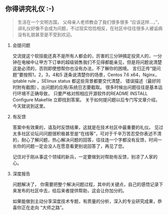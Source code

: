 ## 你得讲究礼仪 :-)
   > 生活在一个文明古国， 父母亲人老师教会了我们很多很多 “应该这样...，”，讲礼仪好像不会成为问题，不过现实恰恰相反，在社区中往往很多人被诟病没有礼貌甚至是不受到欢迎。

1. 会提问题

   交流提这个软技能还真不是所有人都会的，厉害的三分钟搞定投资人的，一分钟在电梯中让甲方下订单的超级销售我们不见得都能亲见，但是将问题说清楚这是必须的，否则即使想帮你也没有办法，不了解你的困境。
   言归正传“提问题”要按照1，2，3，4和5 逐条说清楚你的场景，Centos 7.6 x64，Nginx，iptable rule ，SElinux status 都这些背景都要交代清楚， 错误描述（最好同时附有截图），出问题的应用/系统日志要截取。
   很多时候出问题往往是基本运行环境不正确导致， 只要严格对照相应开源软件的README INSTALL Configure  Makefile 立即找到答案。
   关于如何提问题以后专门写文章介绍，今天就说到这里。

1. 有反馈

   答案中有效果的，请及时反馈结果，这就是在技术社区中最重要的礼仪。
   见过太多社区论坛问问题很积极甚至是“在线等”，可对于千辛万苦忍受你表述不清的，耐心了解问题，热心解决问题的回答，往往连一个字都没有反馈，时间一长你的问题一定会没人在愿意看更别说回答了，再见了您。
   
   记住对于刚从事这个领域的新兵，一定要做到对帮助有反馈，别凉了人家的心。

1. 深度报告

   问题解决了， 你需要把整个解决问题过程，其中的关键点，自己的感悟记录下来发布的社区中去，给后来者提供帮助，这会让你加分的。
   
   如果能做到主动分享深度技术专题，有质量的分析，深入的专业研究成果，恭喜你正在走向 “大师之路”。
